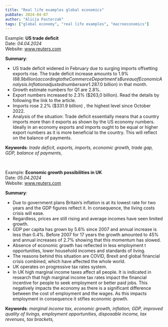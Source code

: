 ```yaml
---
title: "Real life examples global economics"
pubDate: 2024-04-07
author: "Alicja Pasterzak"
tags: ["global economy", "real life examples", "macroeconomics"]
---
```

Example: **US trade deficit** <br>
Date: _04.04.2024_ <br>
Website:
<a href="https://www.reuters.com/world/us/us-trade-deficit-widens-february-strong-imports-2024-04-04/">www.reuters.com</a>

**Summary**:
- US trade deficit widened in February due to surging imports offsetting exports rise. The trade deficit increase amounts to 1.9% ($68.9 billion) according to the Commerce Department's Bureau of Economic Analysis. Inflation adjusted numbers are 1.2% increase ($87.0 billion) in that month.
- Growth estimate numbers for Q1 are 2.8%.
- Export numbers increased to 2.3% ($263,0 billion). Read the details by following the link to the article.
- Imports rose 2.2% ($331.9 billion) , the highest level since October 2022.
- Analysis of the situation: Trade deficit essentially means that a country imports more than it exports as shown by the US economy numbers. Ideally in an economy exports and imports ought to be equal or higher export numbers as it is more beneficial to the country. This will reflect on the balance of payments. 

**Keywords**: _trade deficit, exports, imports, economic growth, trade gap, GDP, balance of payments,_ 

<br>

Example: **Economic growth possibilities in UK** <br>
Date: _05.04.2024_ <br>
Website: 
<a href="https://theconversation.com/how-cuts-to-marginal-income-tax-could-boost-the-uks-stagnant-economic-growth-226758">www.reuters.com</a>

**Summary**:
- Due to government plans Britain’s inflation is at its lowest rate for two years and the GDP figures reflect it. In consequence, the living costs crisis will ease. 
- Regardless, prices are still rising and average incomes have seen limited growth.
- GDP per capita has  grown by 5.6% since 2007 and annual increase is less than 0.4%. Before 2007 for 17 years the growth amounted to 45% and annual increases of 2.7% showing that this momentum has slowed. 
- Absence of economic growth has reflected in less employment t opportunities, lower household incomes and standards of living.
- The reasons behind this situation are COVID, Brexit and global financial crisis combined, which have affected the whole world.
- UK operates on progressive tax rates system. 
- In UK high marginal income taxes affect all people. It is indicated in research that high marginal income tax rates impact the financial incentive for people to seek employment or better paid jobs. This negatively impacts the economy as there is a significant difference between the cost of employment and the wages. As this impacts employment in consequence it stifles economic growth.


**Keywords**: _marginal income tax, economic growth, inflation, GDP, improved quality of livings, employment opportunities, disposable income, tax revenues, tax brackets,_

